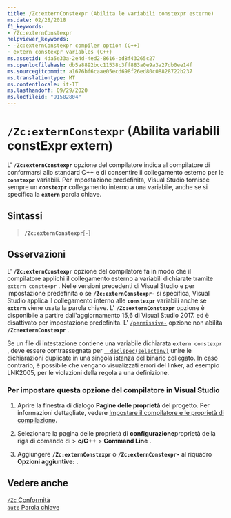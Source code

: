 ```yaml
---
title: /Zc:externConstexpr (Abilita le variabili constexpr esterne)
ms.date: 02/28/2018
f1_keywords:
- /Zc:externConstexpr
helpviewer_keywords:
- -Zc:externConstexpr compiler option (C++)
- extern constexpr variables (C++)
ms.assetid: 4da5e33a-2e4d-4ed2-8616-bd8f43265c27
ms.openlocfilehash: db5a8892bcc11538c3ff883a0e9a3a27db0ee14f
ms.sourcegitcommit: a1676bf6caae05ecd698f26ed80c08828722b237
ms.translationtype: MT
ms.contentlocale: it-IT
ms.lasthandoff: 09/29/2020
ms.locfileid: "91502804"
---
```

# <a name="zcexternconstexpr-enable-extern-constexpr-variables"></a>`/Zc:externConstexpr` (Abilita variabili constExpr extern)

L' **`/Zc:externConstexpr`** opzione del compilatore indica al compilatore di conformarsi allo standard C++ e di consentire il collegamento esterno per le **`constexpr`** variabili. Per impostazione predefinita, Visual Studio fornisce sempre un **`constexpr`** collegamento interno a una variabile, anche se si specifica la **`extern`** parola chiave.

## <a name="syntax"></a>Sintassi

> **`/Zc:externConstexpr`**[**`-`**]

## <a name="remarks"></a>Osservazioni

L' **`/Zc:externConstexpr`** opzione del compilatore fa in modo che il compilatore applichi il collegamento esterno a variabili dichiarate tramite `extern constexpr` . Nelle versioni precedenti di Visual Studio e per impostazione predefinita o se **`/Zc:externConstexpr-`** si specifica, Visual Studio applica il collegamento interno alle **`constexpr`** variabili anche se **`extern`** viene usata la parola chiave. L' **`/Zc:externConstexpr`** opzione è disponibile a partire dall'aggiornamento 15,6 di Visual Studio 2017. ed è disattivato per impostazione predefinita. L' [`/permissive-`](permissive-standards-conformance.md) opzione non abilita **`/Zc:externConstexpr`** .

Se un file di intestazione contiene una variabile dichiarata `extern constexpr` , deve essere contrassegnata per [`__declspec(selectany)`](../../cpp/selectany.md) unire le dichiarazioni duplicate in una singola istanza del binario collegato. In caso contrario, è possibile che vengano visualizzati errori del linker, ad esempio LNK2005, per le violazioni della regola a una definizione.

### <a name="to-set-this-compiler-option-in-visual-studio"></a>Per impostare questa opzione del compilatore in Visual Studio

1. Aprire la finestra di dialogo **Pagine delle proprietà** del progetto. Per informazioni dettagliate, vedere [Impostare il compilatore e le proprietà di compilazione](../working-with-project-properties.md).

1. Selezionare la pagina delle proprietà di **configurazione**proprietà della riga di comando di  >  **c/C++**  >  **Command Line** .

1. Aggiungere **`/Zc:externConstexpr`** o **`/Zc:externConstexpr-`** al riquadro **Opzioni aggiuntive:** .

## <a name="see-also"></a>Vedere anche

[`/Zc` Conformità](zc-conformance.md)<br/>
[`auto` Parola chiave](../../cpp/auto-cpp.md)
